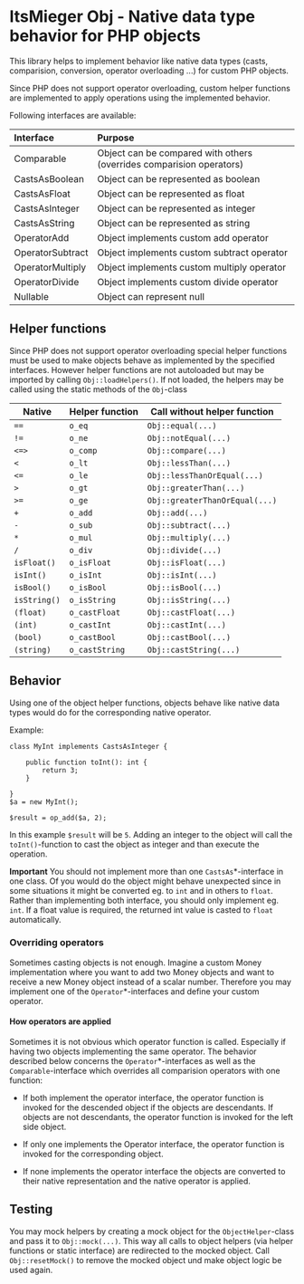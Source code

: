 # ItsMieger Obj - Native data type behavior for PHP objects
This library helps to implement behavior like native data types (casts, comparision, conversion, operator overloading ...) for custom
PHP objects.

Since PHP does not support operator overloading, custom helper functions are implemented to apply
operations using the implemented behavior.

Following interfaces are available:

| Interface			  	| Purpose |
| :------------------ 	| :----------------------------------------------------- |
| Comparable        	| Object can be compared with others (overrides comparision operators)  |
| CastsAsBoolean        | Object can be represented as boolean                   |
| CastsAsFloat	        | Object can be represented as float                     |
| CastsAsInteger        | Object can be represented as integer                   |
| CastsAsString         | Object can be represented as string                    |
| OperatorAdd           | Object implements custom add operator                  |
| OperatorSubtract      | Object implements custom subtract operator             |
| OperatorMultiply      | Object implements custom multiply operator             |
| OperatorDivide        | Object implements custom divide operator               |
| Nullable              | Object can represent null             				 |


## Helper functions
Since PHP does not support operator overloading special helper functions must be used to make
objects behave as implemented by the specified interfaces. However helper functions are not
autoloaded but may be imported by calling `Obj::loadHelpers()`. If not loaded, the helpers
may be called using the static methods of the `Obj`-class

| Native | Helper function | Call without helper function |
| ----------------| --------------- | ----------------------------- |
| `==`				| `o_eq`		| `Obj::equal(...)`			|
| `!=`				| `o_ne`		| `Obj::notEqual(...)`			|
| `<=>`				| `o_comp`		| `Obj::compare(...)`			|
| `<`				| `o_lt`		| `Obj::lessThan(...)`			|
| `<=`				| `o_le`		| `Obj::lessThanOrEqual(...)`			|
| `>`				| `o_gt`		| `Obj::greaterThan(...)`			|
| `>=`				| `o_ge`		| `Obj::greaterThanOrEqual(...)`			|
| `+`				| `o_add`		| `Obj::add(...)`			|
| `-`				| `o_sub`		| `Obj::subtract(...)`			|
| `*`				| `o_mul`		| `Obj::multiply(...)`			|
| `/`				| `o_div`		| `Obj::divide(...)`			|
| `isFloat()`  		| `o_isFloat`	| `Obj::isFloat(...)`			|
| `isInt()`  		| `o_isInt`		| `Obj::isInt(...)`			|
| `isBool()`  		| `o_isBool`		| `Obj::isBool(...)`			|
| `isString()`  	| `o_isString`		| `Obj::isString(...)`			|
| `(float)`    		| `o_castFloat`		| `Obj::castFloat(...)`			|
| `(int)`    		| `o_castInt`		| `Obj::castInt(...)`			|
| `(bool)`    		| `o_castBool`		| `Obj::castBool(...)`			|
| `(string)`   		| `o_castString`	| `Obj::castString(...)`			|

## Behavior
Using one of the object helper functions, objects behave like native data types would do for the
corresponding native operator.

Example:

	class MyInt implements CastsAsInteger {
	 	
	 	public function toInt(): int {
	 		return 3;
	 	}
	 	
	}
	$a = new MyInt();
	
	$result = op_add($a, 2);

In this example `$result` will be `5`. Adding an integer to the object will call the `toInt()`-function
to cast the object as integer and than execute the operation.

**Important** You should not implement more than one `CastsAs`*-interface in one class. Of you would
do the object might behave unexpected since in some situations it might be converted eg. to `int` and in
others to `float`. Rather than implementing both interface, you should only implement eg. `int`. If a float
value is required, the returned int value is casted to `float` automatically.

### Overriding operators
Sometimes casting objects is not enough. Imagine a custom Money implementation where you want to add
two Money objects and want to receive a new Money object instead of a scalar number. Therefore
you may implement one of the `Operator`*-interfaces and define your custom operator.

#### How operators are applied
Sometimes it is not obvious which operator function is called. Especially if having two objects implementing the
same operator. The behavior described below concerns the `Operator`*-interfaces as well as the `Comparable`-interface
which overrides all comparision operators with one function:

* If both implement the operator interface, the operator function is invoked for the descended object if the objects are descendants.
If objects are not descendants, the operator function is invoked for the left side object.

* If only one implements the Operator interface, the operator function is invoked for the corresponding object.

* If none implements the operator interface the objects are converted to their native representation
and the native operator is applied.

## Testing
You may mock helpers by creating a mock object for the `ObjectHelper`-class and pass it to
`Obj::mock(...)`. This way all calls to object helpers (via helper functions or static interface)
are redirected to the mocked object. Call `Obj::resetMock()` to remove the mocked object und make
object logic be used again.